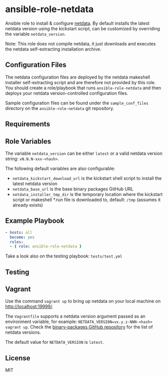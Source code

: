 ansible-role-netdata
=========

Ansible role to install & configure [netdata](https://github.com/firehol/netdata). By default installs the latest netdata version using the kickstart script, can be customized by overriding the variable `netdata_version`.

Note: This role does not compile netdata, it just downloads and executes the netdata self-extracting installation archive.

Configuration Files
-------------------

The netdata configuration files are deployed by the netdata makeshell installer self-extracting script and are therefore not provided by this role. You should create a role/playbook that runs `ansible-role-netdata` and then deploys your netdata version-controlled configuration files.

Sample configuration files can be found under the `sample_conf_files` directory on the `ansible-role-netdata` git repository.

Requirements
------------

Role Variables
--------------

The variable `netdata_version` can be either `latest` or a valid netdata version string: `vN.N.N-xxx-<hash>`.

The following default variables are also configurable:
- `netdata_kickstart_download_url` is the kickstart shell script to install the latest netdata version
- `netdata_base_url` is the base binary packages GitHub URL
- `netdata_installer_tmp_dir` is the temporary location where the kickstart script or makeshell *.run file is downloaded to, default: `/tmp` (assumes it already exists)

Example Playbook
----------------

``` yaml
- hosts: all
  become: yes
  roles:
  - { role: ansible-role-netdata }
```

Take a look also on the testing playbook: `tests/test.yml`

Testing
-------

Vagrant
-------

Use the command `vagrant up` to bring up netdata on your local machine on <http://localhost:19999/>.

The `Vagrantfile` supports a netdata version argument passed as an environment variable, for example: `NETDATA_VERSION=vx.y.z-NNN-<hash> vagrant up`. Check the [binary-packages GitHub repository](https://github.com/firehol/binary-packages) for the list of netdata versions.

The default value for `NETDATA_VERSION` is `latest`.

License
-------

MIT
